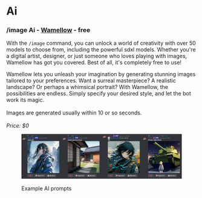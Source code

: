 # Ai



### /image Ai - [Wamellow](https://wamellow.com) - free

With the `/image` command, you can unlock a world of creativity with over 50 models to choose from, including the powerful sdxl models. Whether you're a digital artist, designer, or just someone who loves playing with images, Wamellow has got you covered. Best of all, it's completely free to use!

Wamellow lets you unleash your imagination by generating stunning images tailored to your preferences. Want a surreal masterpiece? A realistic landscape? Or perhaps a whimsical portrait? With Wamellow, the possibilities are endless. Simply specify your desired style, and let the bot work its magic.\
\
Images are generated usually within 10 or so seconds.\
\
_Price: $0_

<figure><img src="../.gitbook/assets/image (2).png" alt=""><figcaption><p>Example AI prompts</p></figcaption></figure>
